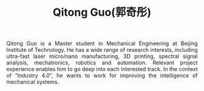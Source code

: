 ﻿---
# Display name
title: Qitong Guo(郭奇彤)

# Username (this should match the folder name)
authors:
- admin

# Is this the primary user of the site?
superuser: true

# Role/position
role: Master student in Mechanical Engineering

# Organizations/Affiliations
organizations:
- name: Beijing Institute of Technology
  url: ""

# Short bio (displayed in user profile at end of posts)
bio: My research interests include distributed robotics, mobile computing and programmable matter.

interests:
- Automation
- Robotics
- Machine/Deep Learning
- 3D Printing
- Micro/nano Fabrication
- Femtosecond laser

education:
  courses:
  - course: M.A. in Mechanical Engineering
    institution: Beijing Institute of Technology
    year: 2018-2021
  - course: B.A. in Mechanical Design, Manufacture & Automation
    institution: Central South University
    year: 2014-2018

# Social/Academic Networking
# For available icons, see: https://sourcethemes.com/academic/docs/page-builder/#icons
#   For an email link, use "fas" icon pack, "envelope" icon, and a link in the
#   form "mailto:your-email@example.com" or "#contact" for contact widget.
social:
- icon: skype
  icon_pack: fab
  link: https://join.skype.com/invite/WkXiz5VRVenZ
- icon: github
  icon_pack: fab
  link: https://github.com/guoqitong
- icon: linkedin
  icon_pack: fab
  link: https://www.linkedin.com/in/%E5%A5%87%E5%BD%A4-%E9%83%AD-3009171b3/
- icon: envelope
  icon_pack: fas
  link: 'mailto:qitongguo@bit.edu.cn'
# Link to a PDF of your resume/CV from the About widget.
# To enable, copy your resume/CV to `static/files/cv.pdf` and uncomment the lines below.
# - icon: cv
#   icon_pack: ai
#   link: files/cv.pdf

# Enter email to display Gravatar (if Gravatar enabled in Config)
email: ""

# Organizational groups that you belong to (for People widget)
#   Set this to `[]` or comment out if you are not using People widget.
user_groups:
- Researchers
- Visitors
---
<div style="text-align: justify">
Qitong Guo is a Master student in Mechanical Engineering at Beijing Institute of Technology. He has a wide range of research interests, including ultra-fast laser micro/nano manufacturing, 3D printing, spectral signal analysis, mechatronics, robotics and automation. Relevant project experience enables him to go deep into each interested track. In the context of “Industry 4.0”, he wants to work for improving the intelligence of mechanical systems.
</div>